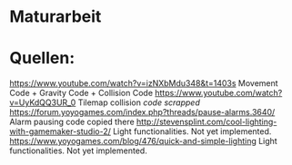 # Maturarbeit
# Quellen:
https://www.youtube.com/watch?v=izNXbMdu348&t=1403s Movement Code + Gravity Code + Collision Code
https://www.youtube.com/watch?v=UyKdQQ3UR_0 Tilemap collision *code scrapped*
https://forum.yoyogames.com/index.php?threads/pause-alarms.3640/ Alarm pausing code copied there
http://stevensplint.com/cool-lighting-with-gamemaker-studio-2/ Light functionalities. Not yet implemented.
https://www.yoyogames.com/blog/476/quick-and-simple-lighting  Light functionalities. Not yet implemented.